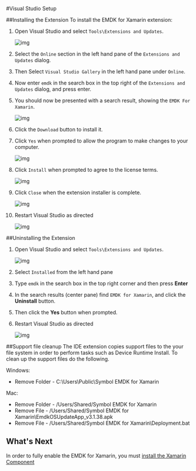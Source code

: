 #Visual Studio Setup

<!--## Watch This Guide
![yt:4z1HQ1M3qJ0](images/video.png)-->


##Installing the Extension
To install the EMDK for Xamarin extension:

1. Open Visual Studio and select `Tools\Extensions and Updates`.

	![img](images/vs/toolsextensions.png)
2. Select the `Online` section in the left hand pane of the `Extensions and Updates` dialog.
3. Then Select `Visual Studio Gallery` in the left hand pane under `Online`.
4. Now enter `emdk` in the search box in the top right of the `Extensions and Updates` dialog, and press enter.
5. You should now be presented with a search result, showing the `EMDK For Xamarin`.

	![img](images/vs/install-emdk-found.png)
6. Click the `Download` button to install it.

7. Click `Yes` when prompted to allow the program to make changes to your computer.

	![img](images/vs/vsix-install-allow.png)
8. Click `Install` when prompted to agree to the license terms.

	![img](images/vs/vsix-install-license.png)
9. Click `Close` when the extension installer is complete.

	![img](images/vs/vsix-install-complete.png)
10. Restart Visual Studio as directed

	![img](images/vs/vsix-restart.png)

##Uninstalling the Extension

1. Open Visual Studio and select `Tools\Extensions and Updates`.

	![img](images/vs/toolsextensions.png)

2. Select `Installed` from the left hand pane
3. Type `emdk` in the search box in the top right corner and then press **Enter**
4. In the search results (center pane) find `EMDK for Xamarin`, and click the **Uninstall** button.
5. Then click the **Yes** button when prompted.
6. Restart Visual Studio as directed

	![img](images/vs/vsix-restart.png)

##Support file cleanup
The IDE extension copies support files to the your file system in order to perform tasks such as Device Runtime Install. To clean up the support files do the following.

Windows:

* Remove Folder - C:\Users\Public\Symbol EMDK for Xamarin

Mac:

* Remove Folder - /Users/Shared/Symbol EMDK for Xamarin
* Remove File - /Users/Shared/Symbol EMDK for Xamarin\EmdkOSUpdateApp_v3.1.38.apk
* Remove File - /Users/Shared/Symbol EMDK for Xamarin\Deployment.bat




## What's Next
In order to fully enable the EMDK for Xamarin, you must [install the Xamarin Component](../guide/component/install)
